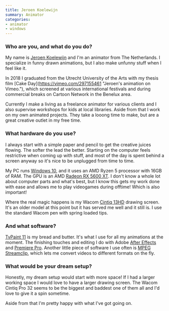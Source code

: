 ```yaml
---
title: Jeroen Koelewijn
summary: Animator
categories:
- animator
- windows
---
```


### Who are you, and what do you do?

My name is [Jeroen Koelewijn](http://www.jeroenkoelewijn.com/ "Jeroen's website.") and I'm an animator from The Netherlands. I specialize in funny drawn animations, but I also make unfunny stuff when I feel like it.

In 2018 I graduated from the Utrecht University of the Arts with my thesis film [Cake Day](​https://vimeo.com/297155461 "Jeroen's animation on Vimeo."​), which screened at various international festivals and during commercial breaks on Cartoon Network in the Benelux area.

Currently I make a living as a freelance animator for various clients and I also supervise workshops for kids at local libraries. Aside from that I work on my own animated projects. They take a looong time to make, but are a great creative outlet in my free time.

### What hardware do you use?

I always start with a simple paper and pencil to get the creative juices flowing. The softer the lead the better. Starting on the computer feels restrictive when coming up with stuff, and most of the day is spent behind a screen anyway so it's nice to be unplugged from time to time.

My PC runs [Windows 10][windows-10], and it uses an AMD Ryzen 5 processor with 16GB of RAM. The GPU is an AMD [Radeon RX 5600 XT][radeon-rx-5600-xt]. I don't know a whole lot about computer parts and what's best, but I know this gets my work done with ease and allows me to play videogames during offtime! Which is also important!

Where the real magic happens is my Wacom [Cintiq 13HD][cintiq] drawing screen. It's an older model at this point but it has served me well and it still is. I use the standard Wacom pen with spring loaded tips.

### And what software?

[TvPaint 11][tvpaint-animation] is my bread and butter. It's what I use for all my animations at the moment. The finishing touches and editing I do with Adobe [After Effects][after-effects] and [Premiere Pro][premiere-pro]. Another little piece of software I use often is [MPEG Streamclip][mpeg-streamclip], which lets me convert videos to different formats on the fly.

### What would be your dream setup?

Honestly, my dream setup would start with more space! If I had a larger working space I would love to have a larger drawing screen. The Wacom Cintiq Pro 32 seems to be the biggest and baddest one of them all and I'd love to give it a spin sometime.

Aside from that I'm pretty happy with what I've got going on.

[after-effects]: https://www.adobe.com/products/aftereffects.html "Motion graphics and video editing software."
[cintiq]: https://www.wacom.com/en/us/cintiq "A computer screen you can draw on."
[mpeg-streamclip]: http://www.squared5.com/ "A video converter and editor."
[premiere-pro]: https://en.wikipedia.org/wiki/Adobe_Premiere_Pro "A video editing suite."
[radeon-rx-5600-xt]: https://www.amd.com/en/products/graphics/amd-radeon-rx-5600-xt "A graphics card."
[tvpaint-animation]: http://tvpaint.com/ "A 2D animation suite."
[windows-10]: https://en.wikipedia.org/wiki/Windows_10 "An operating system."
